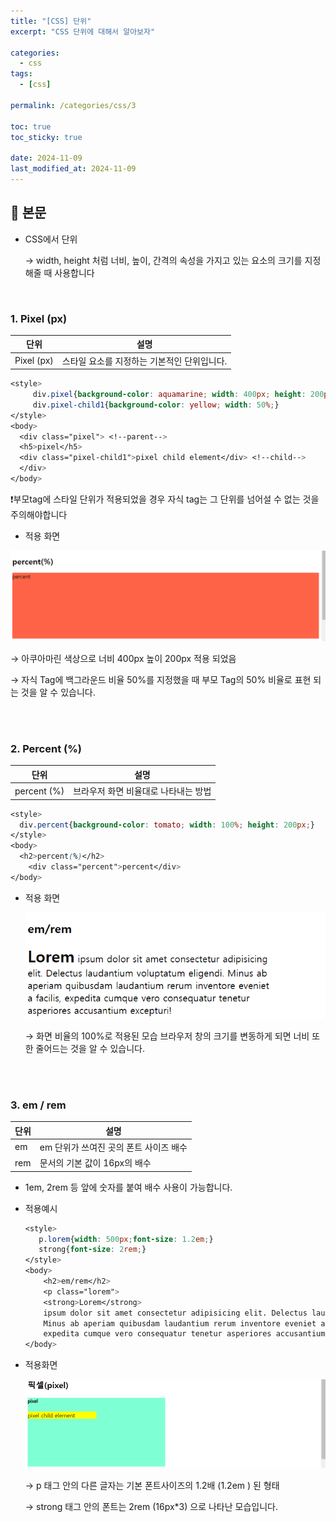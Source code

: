 ```yaml
---
title: "[CSS] 단위"
excerpt: "CSS 단위에 대해서 알아보자"

categories:
  - css
tags:
  - [css]

permalink: /categories/css/3

toc: true
toc_sticky: true

date: 2024-11-09
last_modified_at: 2024-11-09
---
```


## 🦥 본문

- CSS에서 단위
    
    → width, height 처럼 너비, 높이, 간격의 속성을 가지고 있는 요소의 크기를 지정해줄 때 사용합니다
    
<br>

### 1. Pixel (px)

| 단위       | 설명                                    |
|------------|-----------------------------------------|
| Pixel (px) | 스타일 요소를 지정하는 기본적인 단위입니다. |


```css
<style>
     div.pixel{background-color: aquamarine; width: 400px; height: 200px;}
     div.pixel-child1{background-color: yellow; width: 50%;}
</style>
<body>
  <div class="pixel"> <!--parent-->
  <h5>pixel</h5>
  <div class="pixel-child1">pixel child element</div> <!--child-->
  </div>
</body>
```

❗부모tag에 스타일 단위가 적용되었을 경우 자식 tag는 그 단위를 넘어설 수 없는 것을 주의해야합니다 

- 적용 화면

![결과화면1](/assets/images/posts_img/css/css_images3_1.png)

→ 아쿠아마린 색상으로 너비 400px 높이 200px 적용 되었음

→ 자식 Tag에 백그라운드 비율 50%를 지정했을 때 부모 Tag의 50% 비율로 표현 되는 것을 알 수 있습니다.

<br>
<br>

### 2. Percent (%)

| 단위        | 설명                              |
|-------------|-----------------------------------|
| percent (%) | 브라우저 화면 비율대로 나타내는 방법 |


```css
<style>
  div.percent{background-color: tomato; width: 100%; height: 200px;}
</style>
<body>
  <h2>percent(%)</h2>
    <div class="percent">percent</div>
</body>
```

- 적용 화면
    
    ![결과화면2](/assets/images/posts_img/css/css_images3_2.png)
    
    → 화면 비율의 100%로 적용된 모습 브라우저 창의 크기를 변동하게 되면 너비 또한 줄어드는 것을 알 수 있습니다. 
    
<br>
<br>

### 3. em / rem

| 단위|          설명                        |
| --- | ----------------------------------- |
| em  | em 단위가 쓰여진 곳의 폰트 사이즈 배수 |
| rem | 문서의  기본 값이 16px의 배수         |

  * 1em, 2rem 등 앞에 숫자를 붙여 배수 사용이 가능합니다.

- 적용예시
    
    ```css
    <style>
       p.lorem{width: 500px;font-size: 1.2em;}
       strong{font-size: 2rem;}
    </style>
    <body>
        <h2>em/rem</h2>
        <p class="lorem">
        <strong>Lorem</strong>
        ipsum dolor sit amet consectetur adipisicing elit. Delectus laudantium voluptatum eligendi.
        Minus ab aperiam quibusdam laudantium rerum inventore eveniet a facilis,
        expedita cumque vero consequatur tenetur asperiores accusantium excepturi!</p>
    </body>
    ```
    

- 적용화면
    
    ![결과화면3](/assets/images/posts_img/css/css_images3_3.png)
    
    → p 태그 안의 다른 글자는 기본 폰트사이즈의 1.2배 (1.2em ) 된 형태
    
    → strong 태그 안의 폰트는 2rem (16px*3) 으로 나타난 모습입니다.